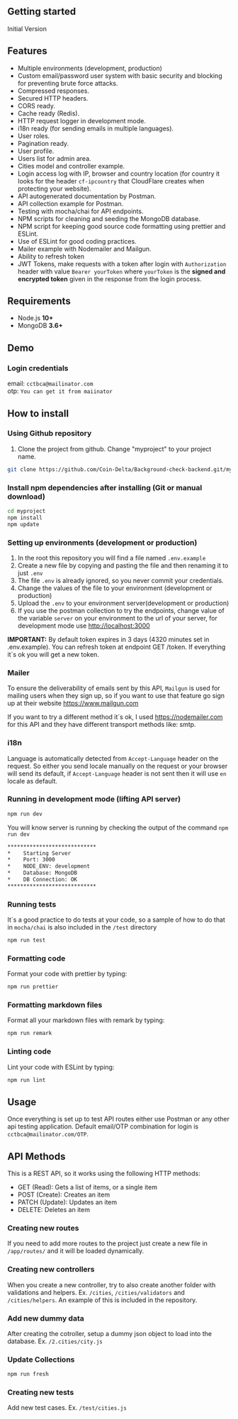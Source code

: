 ## Getting started

Initial Version

## Features

- Multiple environments (development, production)
- Custom email/password user system with basic security and blocking for preventing brute force attacks.
- Compressed responses.
- Secured HTTP headers.
- CORS ready.
- Cache ready (Redis).
- HTTP request logger in development mode.
- i18n ready (for sending emails in multiple languages).
- User roles.
- Pagination ready.
- User profile.
- Users list for admin area.
- Cities model and controller example.
- Login access log with IP, browser and country location (for country it looks for the header `cf-ipcountry` that CloudFlare creates when protecting your website).
- API autogenerated documentation by Postman.
- API collection example for Postman.
- Testing with mocha/chai for API endpoints.
- NPM scripts for cleaning and seeding the MongoDB database.
- NPM script for keeping good source code formatting using prettier and ESLint.
- Use of ESLint for good coding practices.
- Mailer example with Nodemailer and Mailgun.
- Ability to refresh token
- JWT Tokens, make requests with a token after login with `Authorization` header with value `Bearer yourToken` where `yourToken` is the **signed and encrypted token** given in the response from the login process.

## Requirements

- Node.js **10+**
- MongoDB **3.6+**

## Demo

### Login credentials

email: `cctbca@mailinator.com`\
otp: `You can get it from maiinator`

## How to install

### Using Github repository

1.  Clone the project from github. Change "myproject" to your project name.

```bash
git clone https://github.com/Coin-Delta/Background-check-backend.git/myproject
```

### Install npm dependencies after installing (Git or manual download)

```bash
cd myproject
npm install
npm update
```

### Setting up environments (development or production)

1.  In the root this repository you will find a file named `.env.example`
2.  Create a new file by copying and pasting the file and then renaming it to just `.env`
3.  The file `.env` is already ignored, so you never commit your credentials.
4.  Change the values of the file to your environment (development or production)
5.  Upload the `.env` to your environment server(development or production)
6.  If you use the postman collection to try the endpoints, change value of the variable `server` on your environment to the url of your server, for development mode use <http://localhost:3000>

**IMPORTANT:** By default token expires in 3 days (4320 minutes set in .env.example). You can refresh token at endpoint GET /token. If everything it´s ok you will get a new token.

### Mailer

To ensure the deliverability of emails sent by this API, `Mailgun` is used for mailing users when they sign up, so if you want to use that feature go sign up at their website <https://www.mailgun.com>

If you want to try a different method it´s ok, I used <https://nodemailer.com> for this API and they have different transport methods like: smtp.

### i18n

Language is automatically detected from `Accept-Language` header on the request. So either you send locale manually on the request or your browser will send its default, if `Accept-Language` header is not sent then it will use `en` locale as default.

### Running in development mode (lifting API server)

```bash
npm run dev
```

You will know server is running by checking the output of the command `npm run dev`

```bash
****************************
*    Starting Server
*    Port: 3000
*    NODE_ENV: development
*    Database: MongoDB
*    DB Connection: OK
****************************
```

### Running tests

It´s a good practice to do tests at your code, so a sample of how to do that in `mocha/chai` is also included in the `/test` directory

```bash
npm run test
```

### Formatting code

Format your code with prettier by typing:

```bash
npm run prettier
```

### Formatting markdown files

Format all your markdown files with remark by typing:

```bash
npm run remark
```

### Linting code

Lint your code with ESLint by typing:

```bash
npm run lint
```

## Usage

Once everything is set up to test API routes either use Postman or any other api testing application. Default email/OTP combination for login is `cctbca@mailinator.com/OTP`.

## API Methods

This is a REST API, so it works using the following HTTP methods:

- GET (Read): Gets a list of items, or a single item
- POST (Create): Creates an item
- PATCH (Update): Updates an item
- DELETE: Deletes an item

### Creating new routes

If you need to add more routes to the project just create a new file in `/app/routes/` and it will be loaded dynamically.

### Creating new controllers

When you create a new controller, try to also create another folder with validations and helpers. Ex. `/cities`, `/cities/validators` and `/cities/helpers`. An example of this is included in the repository.

### Add new dummy data

After creating the cotroller, setup a dummy json object to load into the database. Ex. `/2.cities/city.js`

### Update Collections

```bash
npm run fresh
```

### Creating new tests

Add new test cases. Ex. `/test/cities.js`
